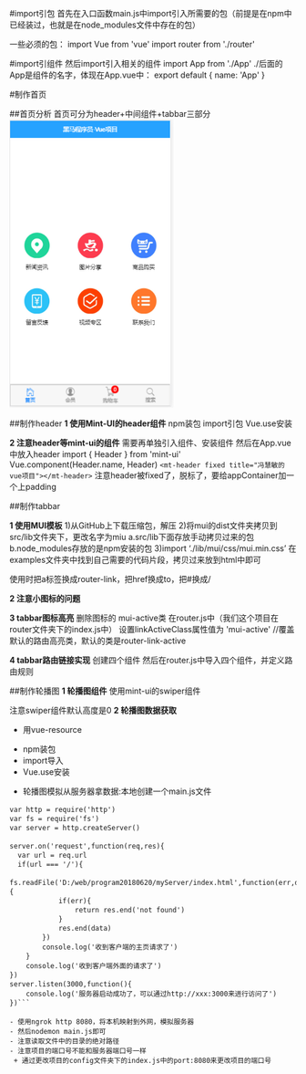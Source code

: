 #import引包
首先在入口函数main.js中import引入所需要的包（前提是在npm中已经装过，也就是在node_modules文件中存在的包）

一些必须的包：
import Vue from 'vue'
import router from './router'

#import引组件
然后import引入相关的组件
import App from './App'
./后面的App是组件的名字，体现在App.vue中：
export default {
name: 'App'
}

#制作首页

##首页分析
首页可分为header+中间组件+tabbar三部分
![](/assets/搜狗截图20180625185410.png)

##制作header
**1 使用Mint-UI的header组件**
npm装包
import引包
Vue.use安装

**2 注意header等mint-ui的组件**
需要再单独引入组件、安装组件
然后在App.vue中放入header
import { Header } from 'mint-ui'
Vue.component(Header.name, Header)
`<mt-header fixed title="冯慧敏的vue项目"></mt-header>`
注意header被fixed了，脱标了，要给appContainer加一个上padding

##制作tabbar

**1 使用MUI模板**
1)从GitHub上下载压缩包，解压
2)将mui的dist文件夹拷贝到src/lib文件夹下，更改名字为miu
a.src/lib下面存放手动拷贝过来的包
b.node_modules存放的是npm安装的包
3)import ‘./lib/mui/css/mui.min.css’
在examples文件夹中找到自己需要的代码片段，拷贝过来放到html中即可

使用时把a标签换成router-link，把href换成to，把#换成/

**2 注意小图标的问题**

**3 tabbar图标高亮**
删除图标的 mui-active类
在router.js中（我们这个项目在router文件夹下的index.js中）
设置linkActiveClass属性值为 'mui-active'  //覆盖默认的路由高亮类，默认的类是router-link-active

**4 tabbar路由链接实现**
创建四个组件
然后在router.js中导入四个组件，并定义路由规则

##制作轮播图
**1 轮播图组件**
使用mint-ui的swiper组件

注意swiper组件默认高度是0
**2 轮播图数据获取**
- 用vue-resource
 + npm装包
 + import导入
 + Vue.use安装
- 轮播图模拟从服务器拿数据:本地创建一个main.js文件

```
var http = require('http')
var fs = require('fs')
var server = http.createServer()

server.on('request',function(req,res){
  var url = req.url
  if(url === '/'){
	fs.readFile('D:/web/program20180620/myServer/index.html',function(err,data){
			if(err){
				return res.end('not found')
			}
			res.end(data)
		})
		console.log('收到客户端的主页请求了')
	}
	console.log('收到客户端外面的请求了')
})
server.listen(3000,function(){
	console.log('服务器启动成功了，可以通过http://xxx:3000来进行访问了')
})```

- 使用ngrok http 8080，将本机映射到外网，模拟服务器
- 然后nodemon main.js即可
- 注意读取文件中的目录的绝对路径
- 注意项目的端口号不能和服务器端口号一样
 + 通过更改项目的config文件夹下的index.js中的port:8080来更改项目的端口号

